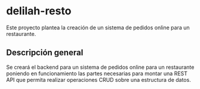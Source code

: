 # delilah-resto
Este proyecto plantea la creación de un sistema de pedidos online para un restaurante.

## Descripción general

Se creará el backend para un sistema de pedidos online para un restaurante poniendo en funcionamiento las partes necesarias para montar una REST API que permita realizar operaciones CRUD sobre una estructura de datos.
